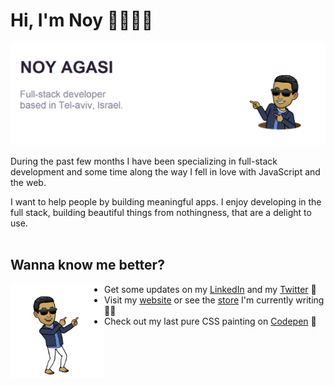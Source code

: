 # Hi, I'm Noy 👋👨🏽‍💻

<img src="https://github.com/noyagasi/noyagasi/blob/master/gh-header-image-cropped.png">

During the past few months I have been specializing in full-stack development and some time along the way I fell in love with JavaScript and the web.

I want to help people by building meaningful apps. I enjoy developing in the full stack, building beautiful things from nothingness, that are a delight to use.
<br/><br/>
## Wanna know me better? 

<img align="left" height="150" src="https://github.com/noyagasi/noyagasi/blob/master/noy-points-to.png">

- Get some updates on my <a href="https://www.linkedin.com/in/noyag/">LinkedIn</a> and my <a href="https://twitter.com/noyjavascript">Twitter</a> 💼
- Visit my <a href="http://noyagasi.com/">website</a> or see the <a href="http://goalaso.store/">store</a> I'm currently writing ✍🏾
- Check out my last pure CSS painting on <a href="https://codepen.io/noyagasi/pen/VwaYzQz">Codepen</a> 🏓




